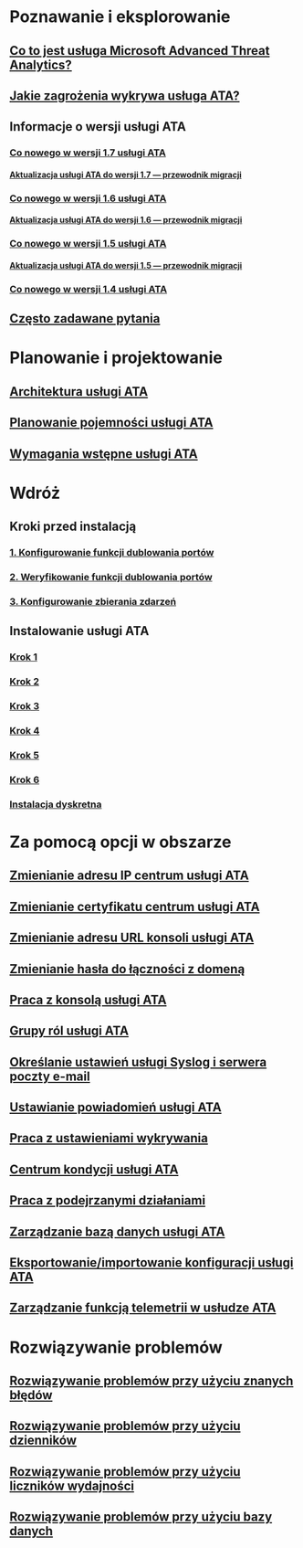 # Poznawanie i eksplorowanie
## [Co to jest usługa Microsoft Advanced Threat Analytics?](/advanced-threat-analytics/understand-explore/what-is-ata.md)
## [Jakie zagrożenia wykrywa usługa ATA?](/advanced-threat-analytics/understand-explore/ata-threats.md)
## Informacje o wersji usługi ATA
### [Co nowego w wersji 1.7 usługi ATA](/advanced-threat-analytics/understand-explore/whats-new-version-1.7.md)
#### [Aktualizacja usługi ATA do wersji 1.7 — przewodnik migracji](/advanced-threat-analytics/understand-explore/ata-update-1.7-migration-guide.md)
### [Co nowego w wersji 1.6 usługi ATA](/advanced-threat-analytics/understand-explore/whats-new-version-1.6.md)
#### [Aktualizacja usługi ATA do wersji 1.6 — przewodnik migracji](/advanced-threat-analytics/understand-explore/ata-update-1.6-migration-guide.md)
### [Co nowego w wersji 1.5 usługi ATA](/advanced-threat-analytics/understand-explore/whats-new-version-1.5.md)
#### [Aktualizacja usługi ATA do wersji 1.5 — przewodnik migracji](/advanced-threat-analytics/understand-explore/ata-update-1.5-migration-guide.md)
### [Co nowego w wersji 1.4 usługi ATA](/advanced-threat-analytics/understand-explore/whats-new-version-1.4.md)
## [Często zadawane pytania](/advanced-threat-analytics/understand-explore/ata-technical-faq.md)
# Planowanie i projektowanie
## [Architektura usługi ATA](/advanced-threat-analytics/plan-design/ata-architecture.md)
## [Planowanie pojemności usługi ATA](/advanced-threat-analytics/plan-design/ata-capacity-planning.md)
## [Wymagania wstępne usługi ATA](/advanced-threat-analytics/plan-design/ata-prerequisites.md)
# Wdróż
## Kroki przed instalacją
### [1. Konfigurowanie funkcji dublowania portów](/advanced-threat-analytics/deploy-use/configure-port-mirroring.md)
### [2. Weryfikowanie funkcji dublowania portów](/advanced-threat-analytics/deploy-use/validate-port-mirroring.md)
### [3. Konfigurowanie zbierania zdarzeń](/advanced-threat-analytics/deploy-use/configure-event-collection.md)
## Instalowanie usługi ATA
### [Krok 1](/advanced-threat-analytics/deploy-use/install-ata-step1.md)
### [Krok 2](/advanced-threat-analytics/deploy-use/install-ata-step2.md)
### [Krok 3](/advanced-threat-analytics/deploy-use/install-ata-step3.md)
### [Krok 4](/advanced-threat-analytics/deploy-use/install-ata-step4.md)
### [Krok 5](/advanced-threat-analytics/deploy-use/install-ata-step5.md)
### [Krok 6 ](/advanced-threat-analytics/deploy-use/install-ata-step6.md)
### [Instalacja dyskretna](/advanced-threat-analytics/deploy-use/ata-silent-installation.md)
# Za pomocą opcji w obszarze
## [Zmienianie adresu IP centrum usługi ATA](/advanced-threat-analytics/deploy-use/modifying-ata-config-centerip.md)
## [Zmienianie certyfikatu centrum usługi ATA](/advanced-threat-analytics/deploy-use/modifying-ata-config-centercert.md)
## [Zmienianie adresu URL konsoli usługi ATA](/advanced-threat-analytics/deploy-use/modifying-ata-config-consoleurl.md)
## [Zmienianie hasła do łączności z domeną](/advanced-threat-analytics/deploy-use/modifying-ata-config-dcpassword.md)
## [Praca z konsolą usługi ATA](/advanced-threat-analytics/deploy-use/working-with-ata-console.md)
## [Grupy ról usługi ATA](/advanced-threat-analytics/deploy-use/ata-role-groups.md)
## [Określanie ustawień usługi Syslog i serwera poczty e-mail](/advanced-threat-analytics/deploy-use/setting-syslog-email-server-settings.md)
## [Ustawianie powiadomień usługi ATA](/advanced-threat-analytics/deploy-use/setting-ata-alerts.md)
## [Praca z ustawieniami wykrywania](/advanced-threat-analytics/deploy-use/working-with-detection-settings.md)
## [Centrum kondycji usługi ATA](/advanced-threat-analytics/deploy-use/ata-health-center.md)
## [Praca z podejrzanymi działaniami](/advanced-threat-analytics/deploy-use/working-with-suspicious-activities.md)
## [Zarządzanie bazą danych usługi ATA](/advanced-threat-analytics/deploy-use/ata-database-management.md)
## [Eksportowanie/importowanie konfiguracji usługi ATA](/advanced-threat-analytics/deploy-use/ata-configuration-file.md)
## [Zarządzanie funkcją telemetrii w usłudze ATA](/advanced-threat-analytics/deploy-use/manage-telemetry-settings.md)
# Rozwiązywanie problemów
## [Rozwiązywanie problemów przy użyciu znanych błędów](/advanced-threat-analytics/troubleshoot/troubleshooting-ata-known-errors.md)
## [Rozwiązywanie problemów przy użyciu dzienników](/advanced-threat-analytics/troubleshoot/troubleshooting-ata-using-logs.md)
## [Rozwiązywanie problemów przy użyciu liczników wydajności](/advanced-threat-analytics/troubleshoot/troubleshooting-ata-using-perf-counters.md)
## [Rozwiązywanie problemów przy użyciu bazy danych](/advanced-threat-analytics/troubleshoot/troubleshooting-ata-using-ata-database.md)


<!--HONumber=Jan17_HO2-->


